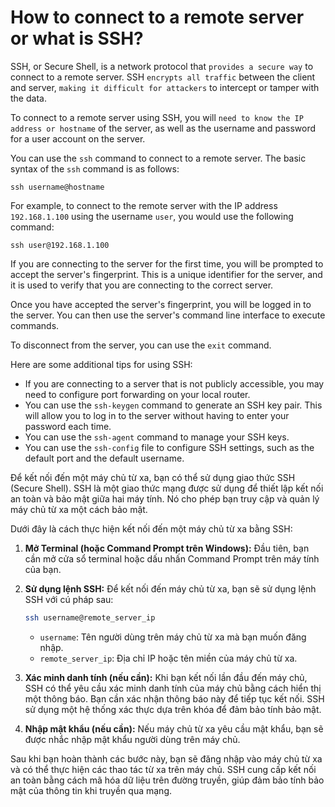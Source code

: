 # How to connect to a remote server or what is SSH?

SSH, or Secure Shell, is a network protocol that `provides a secure way` to connect to a remote server. SSH `encrypts all traffic` between the client and server, `making it difficult for attackers` to intercept or tamper with the data.

To connect to a remote server using SSH, you will `need to know the IP address or hostname` of the server, as well as the username and password for a user account on the server.

You can use the `ssh` command to connect to a remote server. The basic syntax of the `ssh` command is as follows:

`ssh username@hostname`

For example, to connect to the remote server with the IP address `192.168.1.100` using the username `user`, you would use the following command:

`ssh user@192.168.1.100`

If you are connecting to the server for the first time, you will be prompted to accept the server's fingerprint. This is a unique identifier for the server, and it is used to verify that you are connecting to the correct server.

Once you have accepted the server's fingerprint, you will be logged in to the server. You can then use the server's command line interface to execute commands.

To disconnect from the server, you can use the `exit` command.

Here are some additional tips for using SSH:

- If you are connecting to a server that is not publicly accessible, you may need to configure port forwarding on your local router.
- You can use the `ssh-keygen` command to generate an SSH key pair. This will allow you to log in to the server without having to enter your password each time.
- You can use the `ssh-agent` command to manage your SSH keys.
- You can use the `ssh-config` file to configure SSH settings, such as the default port and the default username.

Để kết nối đến một máy chủ từ xa, bạn có thể sử dụng giao thức SSH (Secure Shell). SSH là một giao thức mạng được sử dụng để thiết lập kết nối an toàn và bảo mật giữa hai máy tính. Nó cho phép bạn truy cập và quản lý máy chủ từ xa một cách bảo mật.

Dưới đây là cách thực hiện kết nối đến một máy chủ từ xa bằng SSH:

1. **Mở Terminal (hoặc Command Prompt trên Windows):** Đầu tiên, bạn cần mở cửa sổ terminal hoặc dấu nhấn Command Prompt trên máy tính của bạn.
2. **Sử dụng lệnh SSH:** Để kết nối đến máy chủ từ xa, bạn sẽ sử dụng lệnh SSH với cú pháp sau:
    
    ```bash
    ssh username@remote_server_ip
    
    ```
    
    - `username`: Tên người dùng trên máy chủ từ xa mà bạn muốn đăng nhập.
    - `remote_server_ip`: Địa chỉ IP hoặc tên miền của máy chủ từ xa.
3. **Xác minh danh tính (nếu cần):** Khi bạn kết nối lần đầu đến máy chủ, SSH có thể yêu cầu xác minh danh tính của máy chủ bằng cách hiển thị một thông báo. Bạn cần xác nhận thông báo này để tiếp tục kết nối. SSH sử dụng một hệ thống xác thực dựa trên khóa để đảm bảo tính bảo mật.
4. **Nhập mật khẩu (nếu cần):** Nếu máy chủ từ xa yêu cầu mật khẩu, bạn sẽ được nhắc nhập mật khẩu người dùng trên máy chủ.

Sau khi bạn hoàn thành các bước này, bạn sẽ đăng nhập vào máy chủ từ xa và có thể thực hiện các thao tác từ xa trên máy chủ. SSH cung cấp kết nối an toàn bằng cách mã hóa dữ liệu trên đường truyền, giúp đảm bảo tính bảo mật của thông tin khi truyền qua mạng.